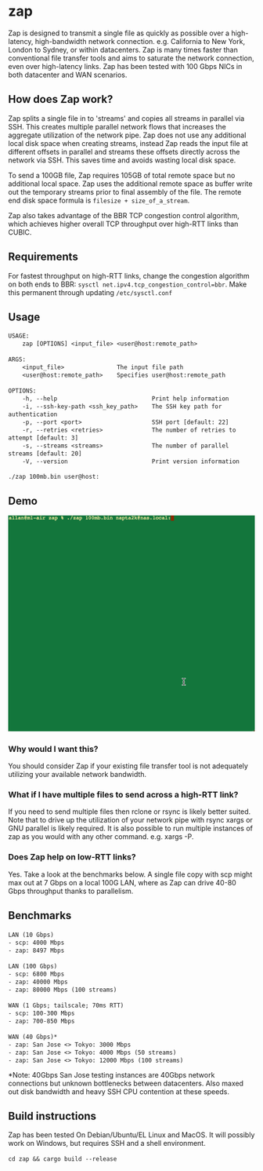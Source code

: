 # zap
Zap is designed to transmit a single file as quickly as possible over a high-latency, high-bandwidth network connection. e.g. California to New York, London to Sydney, or within datacenters. Zap is many times faster than conventional file transfer tools and aims to saturate the network connection, even over high-latency links. Zap has been tested with 100 Gbps NICs in both datacenter and WAN scenarios.

## How does Zap work?
Zap splits a single file in to 'streams' and copies all streams in parallel via SSH. This creates multiple parallel network flows that increases the aggregate utilization of the network pipe. Zap does not use any additional local disk space when creating streams, instead Zap reads the input file at different offsets in parallel and streams these offsets directly across the network via SSH. This saves time and avoids wasting local disk space. 

To send a 100GB file, Zap requires 105GB of total remote space but no additional local space. Zap uses the additional remote space as buffer write out the temporary streams prior to final assembly of the file. The remote end disk space formula is `filesize + size_of_a_stream`.

Zap also takes advantage of the BBR TCP congestion control algorithm, which achieves higher overall TCP throughput over high-RTT links than CUBIC.

## Requirements
For fastest throughput on high-RTT links, change the congestion algorithm on both ends to BBR: `sysctl net.ipv4.tcp_congestion_control=bbr`. Make this permanent through updating `/etc/sysctl.conf`

## Usage
```
USAGE:
    zap [OPTIONS] <input_file> <user@host:remote_path>

ARGS:
    <input_file>               The input file path
    <user@host:remote_path>    Specifies user@host:remote_path

OPTIONS:
    -h, --help                           Print help information
    -i, --ssh-key-path <ssh_key_path>    The SSH key path for authentication
    -p, --port <port>                    SSH port [default: 22]
    -r, --retries <retries>              The number of retries to attempt [default: 3]
    -s, --streams <streams>              The number of parallel streams [default: 20]
    -V, --version                        Print version information
```

`./zap 100mb.bin user@host:`

## Demo
<img src="https://github.com/ajclark/zap/blob/main/zap.gif?raw=true">

### Why would I want this?
You should consider Zap if your existing file transfer tool is not adequately utilizing your available network bandwidth.

### What if I have multiple files to send across a high-RTT link?
If you need to send multiple files then rclone or rsync is likely better suited. Note that to drive up the utilization of your network pipe with rsync xargs or GNU parallel is likely required. It is also possible to run multiple instances of zap as you would with any other command. e.g. xargs -P.

### Does Zap help on low-RTT links?
Yes. Take a look at the benchmarks below. A single file copy with scp might max out at 7 Gbps on a local 100G LAN, where as Zap can drive 40-80 Gbps throughput thanks to parallelism. 

## Benchmarks
``` 
LAN (10 Gbps)
- scp: 4000 Mbps
- zap: 8497 Mbps

LAN (100 Gbps)
- scp: 6800 Mbps
- zap: 40000 Mbps
- zap: 80000 Mbps (100 streams)

WAN (1 Gbps; tailscale; 70ms RTT)
- scp: 100-300 Mbps
- zap: 700-850 Mbps

WAN (40 Gbps)*
- zap: San Jose <> Tokyo: 3000 Mbps
- zap: San Jose <> Tokyo: 4000 Mbps (50 streams)
- zap: San Jose <> Tokyo: 12000 Mbps (100 streams)
```
*Note: 40Gbps San Jose testing instances are 40Gbps network connections but unknown bottlenecks between datacenters. Also maxed out disk bandwidth and heavy SSH CPU contention at these speeds.

## Build instructions
Zap has been tested On Debian/Ubuntu/EL Linux and MacOS. It will possibly work on Windows, but requires SSH and a shell environment.

`cd zap && cargo build --release`

